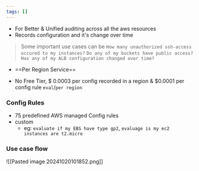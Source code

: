 ```yaml
---
tags: []
---
```


- For Better & Unified auditing across all the aws resources
- Records configuration and it's change over time
> Some important use cases can be 
> `How many unauthorized ssh-access occured to my instances?`
> `Do any of my buckets have public access?`
> `Has any of my ALB configuration changed over time?`

- ==Per Region Service==

- No Free Tier, $ 0.0003 per config recorded in a region & $0.0001 per config rule `eval`/`per region`


### Config Rules
- 75 predefined AWS managed Config rules
- custom
	- eg: `evaluate if my EBS have type gp2`, `evaluage is my ec2 instances are t2.micro`



### Use case flow
![[Pasted image 20241020101852.png]]